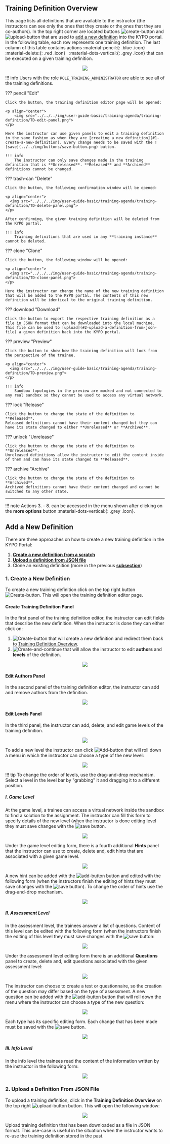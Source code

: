 ## Training Definition Overview
This page lists all definitions that are available to the instructor (the instructors can see only the ones that they create or the ones that they are co-authors). In the top right corner are located buttons ![create-button](../../img/buttons/create-button.png) and ![upload-button](../../img/buttons/upload-button.png) that are used to [add a new definition](#add-a-new-definition) into the KYPO portal. In the following table, each row represents one training definition. The last column of this table contains actions :material-pencil:{: .blue .icon} &nbsp; :material-delete:{: .red .icon} &nbsp; :material-dots-vertical:{: .grey .icon} that can be executed on a given training definition.

<p align="center">
  <img src="../../../img/user-guide-basic/training-agenda/training-definition/TD-overview.png">
</p>

!!! info
    Users with the role `ROLE_TRAINING_ADMINISTRATOR` are able to see all of the training definitions.

??? pencil "Edit"
    
    Click the button, the training definition editor page will be opened:
    
    <p align="center">
        <img src="../../../img/user-guide-basic/training-agenda/training-definition/TD-edit-panel.png">
    </p>
    
    Here the instructor can use given panels to edit a training definition in the same fashion as when they are [creating a new definition](#1-create-a-new-definition). Every change needs to be saved with the ![save](../../img/buttons/save-button.png) button. 
    
    !!! info
        The instructor can only save changes made in the training definition that is **Unreleased**. **Released** and **Archived** definitions cannot be changed.
    
??? trash-can "Delete"
    
    Click the button, the following confirmation window will be opened: 
    
    <p align="center">
      <img src="../../../img/user-guide-basic/training-agenda/training-definition/TD-delete-panel.png">
    </p>
    
    After confirming, the given training definition will be deleted from the KYPO portal.
    
    !!! info
        Training definitions that are used in any **training instance** cannot be deleted. 

??? clone "Clone"
    
    Click the button, the following window will be opened:
    
    <p align="center">
      <img src="../../../img/user-guide-basic/training-agenda/training-definition/TD-clone-panel.png">
    </p>
    
    Here the instructor can change the name of the new training definition that will be added to the KYPO portal. The contents of this new definition will be identical to the original training definition.
    
??? download "Download"
    
    Click the button to export the respective training definition as a file in JSON format that can be downloaded into the local machine. This file can be used to [upload](#2-upload-a-definition-from-json-file) a given definition back into the KYPO portal. 
    
??? preview "Preview"
   
    Click the button to show how the training definition will look from the perspective of the trainee.
    
    <p align="center">
      <img src="../../../img/user-guide-basic/training-agenda/training-definition/TD-preview.png">
    </p>
    
    !!! info
        Sandbox topologies in the preview are mocked and not connected to any real sandbox so they cannot be used to access any virtual network.
    
??? lock "Release"
   
    Click the button to change the state of the definition to **Released**. 
    Released definitions cannot have their content changed but they can have its state changed to either **Unreleased** or **Archived**.

  
??? unlock "Unrelease"
    
    Click the button to change the state of the definition to **Unreleased**.
    Unreleased definitions allow the instructor to edit the content inside of them and can have its state changed to **Released**.
    
??? archive "Archive"
    
    Click the button to change the state of the definition to **Archived**.
    Archived definitions cannot have their content changed and cannot be switched to any other state.

----------------------------------------------------

!!! note
    Actions 3. - 8. can be accessed in the menu shown after clicking on the **more options** button :material-dots-vertical:{: .grey .icon}. 

## Add a New Definition
There are three approaches on how to create a new training definition in the KYPO Portal:

1.  [**Create a new definition from a scratch**](#1-create-a-new-definition) 
2.  [**Upload a definition from JSON file**](#2-upload-a-definition-from-json-file)
3.  Clone an existing definition (more in the previous [**subsection**](#training-definition-overview))

### 1. Create a New Definition
To create a new training definition click on the top right button ![Create-button](../../img/buttons/create-button.png). This will open the training definition editor page.

#### Create Training Definition Panel
In the first panel of the training definition editor, the instructor can edit fields that describe the new definition. When the instructor is done they can either click on:
1.  ![Create-button](../../img/buttons/create-button.png) that will create a new definition and redirect them back to [Training Definition Overview](#training-definition-overview).
2.  ![Create-and-continue](../../img/buttons/create-and-continue-button.png) that will allow the instructor to edit **authors** and **levels** of the definition.

<p align="center">
    <img src="../../../img/user-guide-basic/training-agenda/training-definition/TD-create-panel.png">
</p>

#### Edit Authors Panel
In the second panel of the training definition editor, the instructor can add and remove authors from the definition.

<p align="center">
  <img src="../../../img/user-guide-basic/training-agenda/training-definition/TD-edit-authors.png">
</p>

#### Edit Levels Panel
In the third panel, the instructor can add, delete, and edit game levels of the training definition.

<p align="center">
  <img src="../../../img/user-guide-basic/training-agenda/training-definition/TD-edit-levels.png">
</p>

To add a new level the instructor can click ![Add-button](../../img/buttons/add-button.png) that will roll down a menu in which the instructor can choose a type of the new level:

<p align="center">
  <img src="../../../img/user-guide-basic/training-agenda/training-definition/TD-levels.png">
</p>

!!! tip
    To change the order of levels, use the drag-and-drop mechanism. Select a level in the level bar by "grabbing" it and dragging it to a different position.

##### I. Game Level
At the game level, a trainee can access a virtual network inside the sandbox to find a solution to the assignment. The instructor can fill this form to specify details of the new level (when the instructor is done editing level they must save changes with the ![save](../../img/buttons/save-button.png) button.

<p align="center">
  <img src="../../../img/user-guide-basic/training-agenda/training-definition/TD-GL-panel.png">
</p>

Under the game level editing form, there is a fourth additional **Hints** panel that the instructor can use to create, delete and, edit hints that are associated with a given game level.

<p align="center">
  <img src="../../../img/user-guide-basic/training-agenda/training-definition/TD-hint-panel.png">
</p>

A new hint can be added with the ![add-button](../../img/buttons/add-button.png) button and edited with the following form (when the instructors finish the editing of hints they must save changes with the ![save](../../img/buttons/save-button.png) button). To change the order of hints use the drag-and-drop mechanism. 

<p align="center">
  <img src="../../../img/user-guide-basic/training-agenda/training-definition/TD-hint-edit.png">
</p>

##### II. Assessment Level
In the assessment level, the trainees answer a list of questions. Content of this level can be edited with the following form (when the instructors finish the editing of this level they must save changes with the ![save](../../img/buttons/save-button.png) button:

<p align="center">
  <img src="../../../img/user-guide-basic/training-agenda/training-definition/TD-AL-panel.png">
</p>

Under the assessment level editing form there is an additional **Questions** panel to create, delete and, edit questions associated with the given assessment level:   
 
<p align="center">
  <img src="../../../img/user-guide-basic/training-agenda/training-definition/TD-questions-panel.png">
</p>

The instructor can choose to create a test or questionnaire, so the creation of the question may differ based on the type of assessment. A new question can be added with the ![add-button](../../img/buttons/add-button.png) button that will roll down the menu where the instructor can choose a type of the new question:

<p align="center">
  <img src="../../../img/user-guide-basic/training-agenda/training-definition/TD-question.png">
</p>

Each type has its specific editing form. Each change that has been made must be saved with the ![save](../../img/buttons/save-button.png) button.

<p align="center">
  <img src="../../../img/user-guide-basic/training-agenda/training-definition/TD-questions-edit.png">
</p>

##### III. Info Level
In the info level the trainees read the content of the information written by the instructor in the following form:

<p align="center">
  <img src="../../../img/user-guide-basic/training-agenda/training-definition/TD-IL-panel.png">
</p>


### 2. Upload a Definition From JSON File
To upload a training definition, click in the **Training Definition Overview** on the top right ![upload-button](../../img/buttons/upload-button.png) button. This will open the following window:

<p align="center">
  <img src="../../../img/user-guide-basic/training-agenda/training-definition/TD-upload-panel.png">
</p>


Upload training definition that has been downloaded as a file in JSON format. This use-case is useful in the situation when the instructor wants to re-use the training definition stored in the past.
